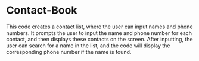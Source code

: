 # Contact-Book
This code creates a contact list, where the user can input names and phone numbers. It prompts the user to input the name and phone number for each contact, and then displays these contacts on the screen. After inputting, the user can search for a name in the list, and the code will display the corresponding phone number if the name is found.
